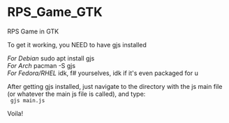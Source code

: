 # RPS_Game_GTK

RPS Game in GTK

To get it working, you NEED to have gjs installed

*For Debian* sudo apt install gjs<br>
*For Arch*  pacman -S gjs<br>
*For Fedora/RHEL* idk, f# yourselves, idk if it's even packaged for u

After getting gjs installed, just navigate to the directory with the js main file (or whatever the main js file is called), and type: <br>
<code> gjs main.js </code>

Voila!

